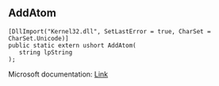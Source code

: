 ## AddAtom

```
[DllImport("Kernel32.dll", SetLastError = true, CharSet = CharSet.Unicode)]
public static extern ushort AddAtom(
   string lpString
);
```

Microsoft documentation: [Link](https://learn.microsoft.com/en-us/windows/win32/api/winbase/nf-winbase-addatoma)
